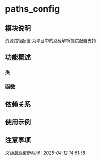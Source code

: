 # paths_config

## 模块说明
资源路径配置
为项目中的路径解析提供配置支持

## 功能概述

### 类


### 函数


## 依赖关系

## 使用示例

## 注意事项

*文档最后更新时间：2025-04-12 14:51:58*